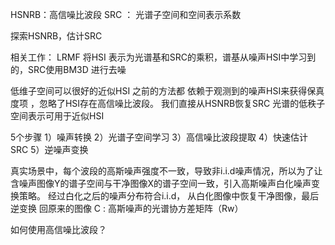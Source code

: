 
HSNRB：高信噪比波段
SRC ： 光谱子空间和空间表示系数

探索HSNRB，估计SRC

相关工作：
LRMF 将HSI 表示为光谱基和SRC的乘积，谱基从噪声HSI中学习到的，SRC使用BM3D 进行去噪

低维子空间可以很好的近似HSI
之前的方法都 依赖于观测到的噪声HSI来获得保真度项
，忽略了HSI存在高信噪比波段。
我们直接从HSNRB恢复SRC
光谱的低秩子空间表示可用于近似HSI

5个步骤
1）噪声转换
2）光谱子空间学习
3）高信噪比波段提取
4）快速估计SRC
5）逆噪声变换

真实场景中，每个波段的高斯噪声强度不一致，导致非i.i.d噪声情况，所以为了让含噪声图像Y的谱子空间与干净图像X的谱子空间一致，引入高斯噪声白化噪声变换策略。
经过白化之后的噪声分布符合i.i.d，
从白化图像中恢复干净图像，最后逆变换 回原来的图像
C : 高斯噪声的光谱协方差矩阵（Rw）

如何使用高信噪比波段？